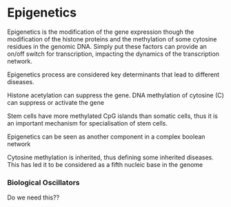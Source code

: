 # Epigenetics

Epigenetics is the modification of the gene expression though the modification of the histone proteins and the methylation of some cytosine residues in the genomic DNA. Simply put these factors can provide an on/off switch for transcription, impacting the dynamics of the transcription network.

Epigenetics process are considered key determinants that lead to different diseases. 

Histone acetylation can suppress the gene. DNA methylation of cytosine (C) can suppress or activate the gene

Stem cells have more methylated CpG islands than somatic cells, thus  it is an important mechanism for specialisation of stem cells. 

Epigenetics can be seen as another component in a complex boolean network

Cytosine methylation is inherited, thus defining some inherited diseases. This has led it to be considered as a fifth nucleic base in the genome


### Biological Oscillators

Do we need this??
